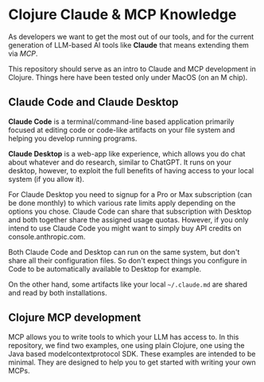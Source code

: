 # Clojure Claude & MCP Knowledge

As developers we want to get the most out of our tools,
and for the current generation of LLM-based AI tools like **Claude** 
that means extending them via *MCP*. 

This repository should serve as an intro to Claude and MCP development in Clojure.
Things here have been tested only under MacOS (on an M chip).

## Claude Code and Claude Desktop

**Claude Code** is a terminal/command-line based application primarily focused at editing
code or code-like artifacts on your file system and helping you develop running programs.

**Claude Desktop** is a web-app like experience, which allows you do chat about whatever and 
do research, similar to ChatGPT. It runs on your desktop, however, to exploit the full benefits
of having access to your local system (if you allow it).

For Claude Desktop you need to signup for a Pro or Max subscription (can be done monthly) to which
various rate limits apply depending on the options you chose. Claude Code can share that subscription
with Desktop and both together share the assigned usage quotas. However, if you only intend to use Claude
Code you might want to simply buy API credits on console.anthropic.com.

Both Claude Code and Desktop can run on the same system, but don't share all their configuration files. So don't expect
things you configure in Code to be automatically available to Desktop for example.

On the other hand, some artifacts like your local `~/.claude.md` are shared and read by both installations.

## Clojure MCP development

MCP allows you to write tools to which your LLM has access to. In this repository, we find two examples, one
using plain Clojure, one using the Java based modelcontextprotocol SDK. These examples are intended to be minimal.
They are designed to help you to get started with writing your own MCPs.
